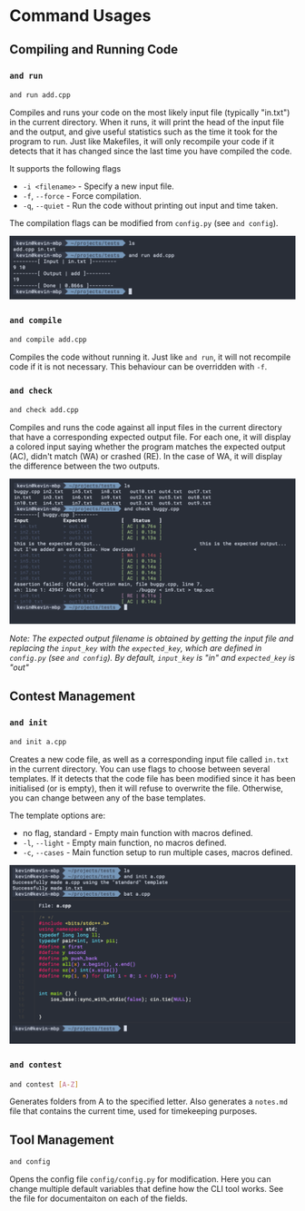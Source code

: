 # Command Usages

## Compiling and Running Code
### `and run`
```sh
and run add.cpp
```
Compiles and runs your code on the most likely input file (typically "in.txt") in the current directory. 
When it runs, it will print the head of the input file and the output, and give useful statistics such as the time it took for the program to run.
Just like Makefiles, it will only recompile your code if it detects that it has changed since the last time you have compiled the code. 

It supports the following flags

- `-i <filename>` - Specify a new input file.
- `-f`, `--force` - Force compilation.
- `-q`, `--quiet` - Run the code without printing out input and time taken.

The compilation flags can be modified from `config.py` (see `and config`).

![](images/and_run.png)

### `and compile`
```sh
and compile add.cpp
```
Compiles the code without running it. Just like `and run`, it will not recompile code if it is not necessary. This behaviour can be overridden with `-f`.

### `and check`
```sh
and check add.cpp
```
Compiles and runs the code against all input files in the current directory that have a corresponding expected output file. For each one, it will display a colored input saying whether the program matches the expected output (AC), didn't match (WA) or crashed (RE). In the case of WA, it will display the difference between the two outputs.

![](images/and_check.png)

_Note: The expected output filename is obtained by getting the input file and replacing the `input_key` with the `expected_key`, which are defined in `config.py` (see `and config`). By default, `input_key` is "in" and `expected_key` is "out"_ 

## Contest Management
### `and init`
```sh
and init a.cpp
```
Creates a new code file, as well as a corresponding input file called `in.txt` in the current directory. You can use flags to choose between several templates. If it detects that the code file has been modified since it has been initialised (or is empty), then it will refuse to overwrite the file. Otherwise, you can change between any of the base templates.

The template options are:

- no flag, standard - Empty main function with macros defined.
- `-l`, `--light` - Empty main function, no macros defined.
- `-c`, `--cases` - Main function setup to run multiple cases, macros defined.

![](images/and_init.png)

### `and contest`
```sh
and contest [A-Z]
```
Generates folders from A to the specified letter. Also generates a `notes.md` file that contains the current time, used for timekeeping purposes.

## Tool Management
```sh
and config
```
Opens the config file `config/config.py` for modification. Here you can change multiple default variables that define how the CLI tool works. See the file for documentaiton on each of the fields.
